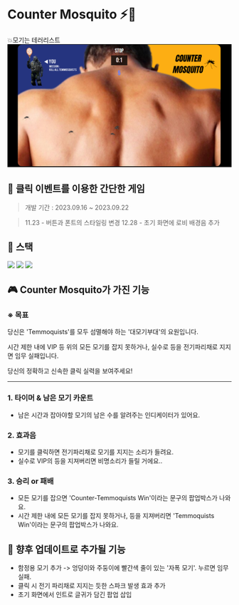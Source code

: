 # Counter Mosquito ⚡🦟

💥모기는 테러리스트
![썸네일](thumbnail.png)

## 🧾 클릭 이벤트를 이용한 간단한 게임

> 개발 기간 : 2023.09.16 ~ 2023.09.22

> 11.23 - 버튼과 폰트의 스타일링 변경
> 12.28 - 초기 화면에 로비 배경음 추가

## 🥞 스택

<img src="https://img.shields.io/badge/HTML5-E34F26?style=flat-square&logo=html5&logoColor=white">

<img src="https://img.shields.io/badge/CSS3-1572B6?style=flat-square&logo=css3&logoColor=white">

<img src="https://img.shields.io/badge/JavaScript-F7DF1E?style=flat-square&logo=javascript&logoColor=black">

## 🎮 Counter Mosquito가 가진 기능

### ※ 목표

당신은 'Temmoquists'를 모두 섬멸해야 하는 '대모기부대'의 요원입니다.

시간 제한 내에 VIP 등 위의 모든 모기를 잡지 못하거나, 실수로 등을 전기파리채로 지지면
임무 실패입니다.

당신의 정확하고 신속한 클릭 실력을 보여주세요!

---

### 1. 타이머 & 남은 모기 카운트

- 남은 시간과 잡아야할 모기의 남은 수를 알려주는 인디케이터가 있어요.

### 2. 효과음

- 모기를 클릭하면 전기파리채로 모기를 지지는 소리가 들려요.
- 실수로 VIP의 등을 지져버리면 비명소리가 들릴 거에요..

### 3. 승리 or 패배

- 모든 모기를 잡으면 'Counter-Temmoquists Win'이라는 문구의 팝업박스가 나와요.
- 시간 제한 내에 모든 모기를 잡지 못하거나, 등을 지져버리면 'Temmoquists Win'이라는 문구의 팝업박스가 나와요.

## 🛒 향후 업데이트로 추가될 기능

- 함정용 모기 추가 -> 엉덩이와 주둥이에 빨간색 줄이 있는 '자폭 모기'. 누르면 임무 실패.
- 클릭 시 전기 파리채로 지지는 듯한 스파크 발생 효과 추가
- 초기 화면에서 인트로 글귀가 담긴 팝업 삽입

<!-- 코드에 추가해야될 사항들
1. 함정용 모기 추가 - 엉덩이와 주둥이에 빨간색 줄이 있음. 자폭 모기임.
2. 클릭 시 전기 파리채로 지지는 듯한 효과(element 삽입)를 넣기
3. 처음 화면에서 인트로 글귀가 담긴 팝업 삽입하기
4. 게임 종료 후 팝업이 떠 있는 상태에서 모기를 클릭할 수 있는 버그 고치기.-->
